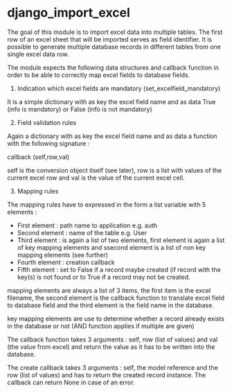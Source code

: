 django_import_excel
===================

The goal of this module is to import excel data into multiple tables.  The first row of an excel sheet that will be
imported serves as field identifier.  It is possible to generate multiple database records in different tables from one single
excel data row.

The module expects the following data structures and callback function in order to be able to correctly map excel fields
to database fields.

1. Indication which excel fields are mandatory (set_excelfield_mandatory)

It is a simple dictionary with as key the excel field name and as data True (info is mandatory) or False (info is not mandatory)

2. Field validation rules

Again a dictionary with as key the excel field name and as data a function with the following signature :

callback (self,row,val)

self is the conversion object itself (see later), row is a list with values of the current excel row and val is the value of the
current excel cell.

3. Mapping rules

The mapping rules have to expressed in the form a list variable with 5 elements :

- First element : path name to application e.g. auth
- Second element : name of the table e.g. User
- Third element : is again a list of two elements, first element is again a list of key mapping elements and ssecond element is a list of non key mapping elements (see further)
- Fourth element : creation callback
- Fifth element : set to False if a record maybe created (if record with the key(s) is not found or to True if a record may not be created. 

mapping elements are always a list of 3 items, the first item is the excel filename, the second element is the callback function to translate excel field to database field and the third element is the field name in the database.

key mapping elements are use to determine whether a record already exists in the database or not (AND function applies if multiple are given)

The callback function takes 3 arguments : self, row (list of values) and val (the value from excel) and return the value as it has to be written into the database.

The create callback takes 3 arguments : self, the model reference and the row (list of values) and has to return the created record instance.  The callback can return None in case of an error.


